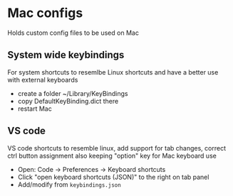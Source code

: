 # Mac configs
Holds custom config files to be used on Mac

## System wide keybindings
For system shortcuts to resemlbe Linux shortcuts and have a better use with external keyboards

* create a folder ~/Library/KeyBindings
* copy DefaultKeyBinding.dict there
* restart Mac

## VS code
VS code shortcuts to resemble linux, add support for tab changes, correct ctrl button assignment also keeping "option" key for Mac keyboard use

* Open: Code -> Preferences -> Keyboard shortcuts
* Click "open keyboard shortcuts (JSON)" to the right on tab panel
* Add/modify from `keybindings.json`
